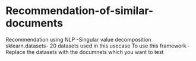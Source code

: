 # Recommendation-of-similar-documents
Recommendation using NLP -Singular value decomposition
sklearn.datasets- 20 datasets used in this usecase
To use this framework - Replace the datasets with the documnets which you want to test
